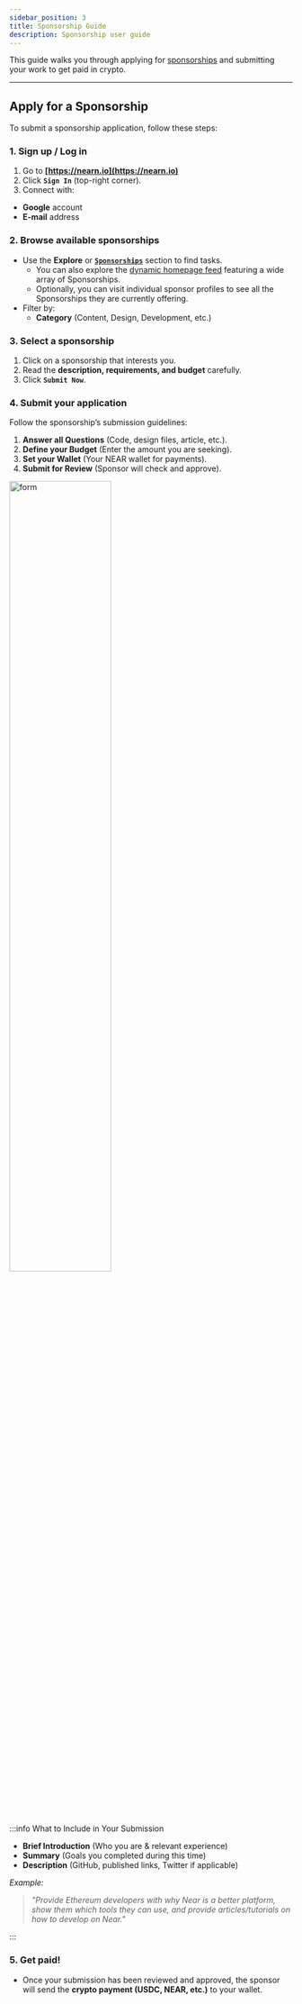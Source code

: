 ```yaml
---
sidebar_position: 3
title: Sponsorship Guide
description: Sponsorship user guide
---
```


This guide walks you through applying for [sponsorships](../opportunities.md#sponsorships) and submitting your work to get paid in crypto.

---

## Apply for a Sponsorship

To submit a sponsorship application, follow these steps:

### 1. Sign up / Log in
1. Go to **[https://nearn.io](https://nearn.io)**
2. Click **`Sign In`** (top-right corner).
3. Connect with:
  - **Google** account
  - **E-mail** address

### 2. Browse available sponsorships

- Use the **Explore** or [**`Sponsorships`**](https://nearn.io/sponsorships/) section to find tasks.
  - You can also explore the [dynamic homepage feed](https://nearn.io) featuring a wide array of Sponsorships.
  - Optionally, you can visit individual sponsor profiles to see all the Sponsorships they are currently offering.
- Filter by:
  - **Category** (Content, Design, Development, etc.)

### 3. Select a sponsorship

1. Click on a sponsorship that interests you.
2. Read the **description, requirements, and budget** carefully.
3. Click **`Submit Now`**.

### 4. Submit your application

Follow the sponsorship’s submission guidelines:
1. **Answer all Questions** (Code, design files, article, etc.).
2. **Define your Budget** (Enter the amount you are seeking).
3. **Set your Wallet** (Your NEAR wallet for payments).
3. **Submit for Review** (Sponsor will check and approve).

<div class="screenshot">
<img alt="form" src="/img/talent/sponsorship.png" width="60%" />
</div>

<p>&nbsp;</p>

:::info What to Include in Your Submission

- **Brief Introduction** (Who you are & relevant experience)
- **Summary** (Goals you completed during this time)
- **Description** (GitHub, published links, Twitter if applicable)

*Example:*
> *"Provide Ethereum developers with why Near is a better platform, show them which tools they can use, and provide articles/tutorials on how to develop on Near."*

:::

### 5. Get paid!

- Once your submission has been reviewed and approved, the sponsor will send the **crypto payment (USDC, NEAR, etc.)** to your wallet.
